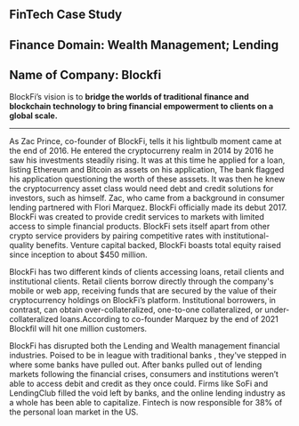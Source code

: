 ## FinTech Case Study
## Finance Domain: Wealth Management; Lending
## Name of Company: Blockfi

BlockFi’s vision is to **bridge the worlds of traditional finance and blockchain technology to bring financial empowerment to clients on a global scale.** 


----------------------------------
  As Zac Prince, co-founder of BlockFi, tells it his lightbulb moment came at the end of 2016. He entered the cryptocurreny realm in 2014 by 2016 he saw his investments steadily rising. It was at this time he applied for a loan, listing Ethereum and Bitcoin as assets on his application, The bank flagged his application questioning the worth of these asssets. It was then he knew the cryptocurrency asset class would need debt and credit solutions for investors, such as himself. Zac, who came from a background in consumer lending partnered with Flori Marquez. BlockFi officially made its debut 2017. BlockFi was created to provide credit services to markets with limited access to simple financial products. BlockFi sets itself apart from other crypto service providers by pairing competitive rates with institutional-quality benefits. Venture capital backed, BlockFi boasts total equity raised since inception to about $450 million.

  BlockFi has two different kinds of clients accessing loans, retail clients and institutional clients. Retail clients borrow directly through the company's mobile or web app, receiving funds that are secured by the value of their cryptocurrency holdings on BlockFi’s platform. Institutional borrowers, in contrast, can obtain over-collateralized, one-to-one collateralized, or under-collateralized loans.According to co-founder Marquez by the end of 2021 Blockfil will hit one million customers.

  BlockFi has disrupted both the Lending and Wealth management financial industries. Poised to be in league with traditional banks , they've stepped in where some banks have pulled out. After banks pulled out of lending markets following the financial crises, consumers and institutions weren’t able to access debit and credit as they once could. Firms like SoFi and LendingClub filled the void left by banks, and the online lending industry as a whole has been able to capitalize. Fintech is now responsible for 38% of the personal loan market in the US. 




